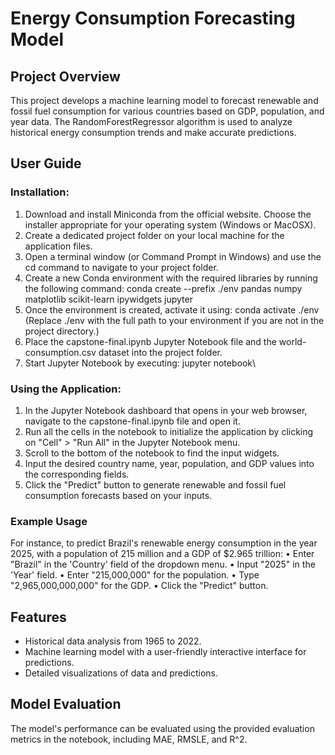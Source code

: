 # Energy Consumption Forecasting Model

## Project Overview

This project develops a machine learning model to forecast renewable and fossil fuel consumption for various countries based on GDP, population, and year data. The RandomForestRegressor algorithm 
is used to analyze historical energy consumption trends and make accurate predictions.

## User Guide
### Installation:
1.	Download and install Miniconda from the official website. Choose the installer appropriate for your operating system (Windows or MacOSX).
2.	Create a dedicated project folder on your local machine for the application files.
3.	Open a terminal window (or Command Prompt in Windows) and use the cd command to navigate to your project folder.
4.	Create a new Conda environment with the required libraries by running the following command: conda create --prefix ./env pandas numpy matplotlib scikit-learn ipywidgets jupyter
5.	Once the environment is created, activate it using: conda activate ./env (Replace ./env with the full path to your environment if you are not in the project directory.)
6.	Place the capstone-final.ipynb Jupyter Notebook file and the world-consumption.csv dataset into the project folder.
7.	Start Jupyter Notebook by executing: jupyter notebook\
### Using the Application:
1.	In the Jupyter Notebook dashboard that opens in your web browser, navigate to the capstone-final.ipynb file and open it.
2.	Run all the cells in the notebook to initialize the application by clicking on "Cell" > "Run All" in the Jupyter Notebook menu.
3.	Scroll to the bottom of the notebook to find the input widgets.
4.	Input the desired country name, year, population, and GDP values into the corresponding fields.
5.	Click the "Predict" button to generate renewable and fossil fuel consumption forecasts based on your inputs.
### Example Usage
For instance, to predict Brazil's renewable energy consumption in the year 2025, with a population of 215 million and a GDP of $2.965 trillion:
•	Enter "Brazil" in the 'Country' field of the dropdown menu.
•	Input "2025" in the 'Year' field.
•	Enter "215,000,000" for the population.
•	Type "2,965,000,000,000" for the GDP.
•	Click the "Predict" button.

## Features

- Historical data analysis from 1965 to 2022.
- Machine learning model with a user-friendly interactive interface for predictions.
- Detailed visualizations of data and predictions.

## Model Evaluation

The model's performance can be evaluated using the provided evaluation metrics in the notebook, including MAE, RMSLE, and R^2.
